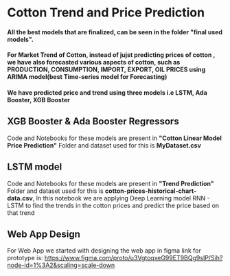  # Cotton Trend and Price Prediction
 
 #### All the best models that are finalized, can be seen in the folder "final used models".
 
 #### For Market Trend of Cotton, instead of jujst predicting prices of cotton , we have also forecasted various aspects of cotton, such as PRODUCTION, CONSUMPTION, IMPORT, EXPORT, OIL PRICES using ARIMA model(best Time-series model for Forecasting)
 
 #### We have predicted price and trend using three models i.e LSTM, Ada Booster, XGB Booster
 
 ## XGB Booster & Ada Booster Regressors
   Code and Notebooks for these models are present in **"Cotton Linear Model Price Prediction"** Folder and dataset used for this is **MyDataset.csv** 

## LSTM model
   Code and Notebooks for these models are present in **"Trend Prediction"** Folder and dataset used for this is **cotton-prices-historical-chart-data.csv**,
In this notebook we are applying Deep Learning model RNN - LSTM to find the trends in the cotton prices and predict the price based on that trend

## Web App Design
   For Web App we started with designing the web app in figma link for prototype is:
    https://www.figma.com/proto/u3VgtoqxeG99ET9BQg9sIP/Sih?node-id=1%3A2&scaling=scale-down
